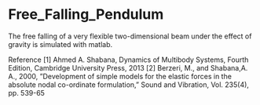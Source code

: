 # Free_Falling_Pendulum
The free falling of a very flexible two-dimensional beam under the effect of gravity is simulated with matlab.

Reference
  [1] Ahmed A. Shabana, Dynamics of Multibody Systems, Fourth Edition, Cambridge University Press, 2013
  [2] Berzeri, M., and Shabana,A. A., 2000, ”Development of simple models for the elastic forces in the absolute nodal co-ordinate
      formulation,” Sound and Vibration, Vol. 235(4), pp. 539-65
